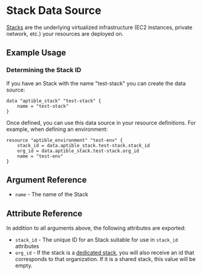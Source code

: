 # Stack Data Source

[Stacks](https://deploy-docs.aptible.com/docs/stacks)
are the underlying virtualized infrastructure (EC2 instances, private network, etc.) your resources
are deployed on.

## Example Usage

### Determining the Stack ID

If you have an Stack with the name "test-stack" you can
create the data source:

```hcl
data "aptible_stack" "test-stack" {
    name = "test-stack"
}
```

Once defined, you can use this data source in your resource definitions.
For example, when defining an environment:

```hcl
resource "aptible_environment" "test-env" {
    stack_id = data.aptible_stack.test-stack.stack_id
    org_id = data.aptible_stack.test-stack.org_id
    name = "test-env"
}
```

## Argument Reference

- `name` - The name of the Stack

## Attribute Reference

In addition to all arguments above, the following attributes are exported:

- `stack_id` - The unique ID for an Stack suitable for use in `stack_id` attributes
- `org_id` - If the stack is a [dedicated stack](https://deploy-docs.aptible.com/docs/shared-dedicated#dedicated-stacks),
you will also receive an id that corresponds to that organization. If it is a shared stack, this value will be empty.
